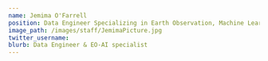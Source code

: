 ```yaml
---
name: Jemima O'Farrell
position: Data Engineer Specializing in Earth Observation, Machine Learning and Mapping
image_path: /images/staff/JemimaPicture.jpg
twitter_username:
blurb: Data Engineer & EO-AI specialist
---
```

